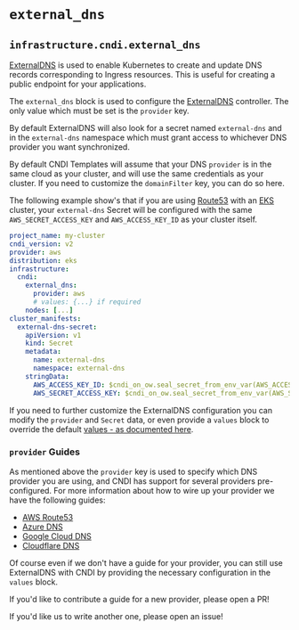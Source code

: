# `external_dns`

## `infrastructure.cndi.external_dns`

[ExternalDNS](https://github.com/bitnami/charts/blob/main/bitnami/external-dns/README.md)
is used to enable Kubernetes to create and update DNS records corresponding to
Ingress resources. This is useful for creating a public endpoint for your
applications.

The `external_dns` block is used to configure the
[ExternalDNS](https://github.com/bitnami/charts/blob/main/bitnami/external-dns/README.md)
controller. The only value which must be set is the `provider` key.

By default ExternalDNS will also look for a secret named `external-dns` and in
the `external-dns` namespace which must grant access to whichever DNS provider
you want synchronized.

By default CNDI Templates will assume that your DNS `provider` is in the same
cloud as your cluster, and will use the same credentials as your cluster. If you
need to customize the `domainFilter` key, you can do so here.

The following example show's that if you are using
[Route53](https://aws.amazon.com/route53/) with an
[EKS](https://aws.amazon.com/eks/) cluster, your `external-dns` Secret will be
configured with the same `AWS_SECRET_ACCESS_KEY` and `AWS_ACCESS_KEY_ID` as your
cluster itself.

```yaml
project_name: my-cluster
cndi_version: v2
provider: aws
distribution: eks
infrastructure:
  cndi:
    external_dns:
      provider: aws
      # values: {...} if required
    nodes: [...]
cluster_manifests:
  external-dns-secret:
    apiVersion: v1
    kind: Secret
    metadata:
      name: external-dns
      namespace: external-dns
    stringData:
      AWS_ACCESS_KEY_ID: $cndi_on_ow.seal_secret_from_env_var(AWS_ACCESS_KEY_ID)
      AWS_SECRET_ACCESS_KEY: $cndi_on_ow.seal_secret_from_env_var(AWS_SECRET_ACCESS_KEY)
```

If you need to further customize the ExternalDNS configuration you can modify
the `provider` and `Secret` data, or even provide a `values` block to override
the default
[values - as documented here](https://github.com/bitnami/charts/blob/main/bitnami/external-dns/values.yaml).

### `provider` Guides

As mentioned above the `provider` key is used to specify which DNS provider you
are using, and CNDI has support for several providers pre-configured. For more
information about how to wire up your provider we have the following guides:

- [AWS Route53](/docs/cloud-setup/external-dns/route53.md)
- [Azure DNS](/docs/cloud-setup/external-dns/azure-dns.md)
- [Google Cloud DNS](/docs/cloud-setup/external-dns/google-cloud-dns.md)
- [Cloudflare DNS](/docs/cloud-setup/external-dns/cloudflare.md)

Of course even if we don't have a guide for your provider, you can still use
ExternalDNS with CNDI by providing the necessary configuration in the `values`
block.

If you'd like to contribute a guide for a new provider, please open a PR!

If you'd like us to write another one, please open an issue!
